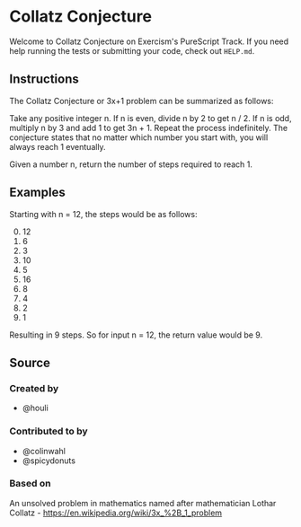 # Collatz Conjecture

Welcome to Collatz Conjecture on Exercism's PureScript Track.
If you need help running the tests or submitting your code, check out `HELP.md`.

## Instructions

The Collatz Conjecture or 3x+1 problem can be summarized as follows:

Take any positive integer n.
If n is even, divide n by 2 to get n / 2.
If n is odd, multiply n by 3 and add 1 to get 3n + 1.
Repeat the process indefinitely.
The conjecture states that no matter which number you start with, you will always reach 1 eventually.

Given a number n, return the number of steps required to reach 1.

## Examples

Starting with n = 12, the steps would be as follows:

0. 12
1. 6
2. 3
3. 10
4. 5
5. 16
6. 8
7. 4
8. 2
9. 1

Resulting in 9 steps.
So for input n = 12, the return value would be 9.

## Source

### Created by

- @houli

### Contributed to by

- @colinwahl
- @spicydonuts

### Based on

An unsolved problem in mathematics named after mathematician Lothar Collatz - https://en.wikipedia.org/wiki/3x_%2B_1_problem